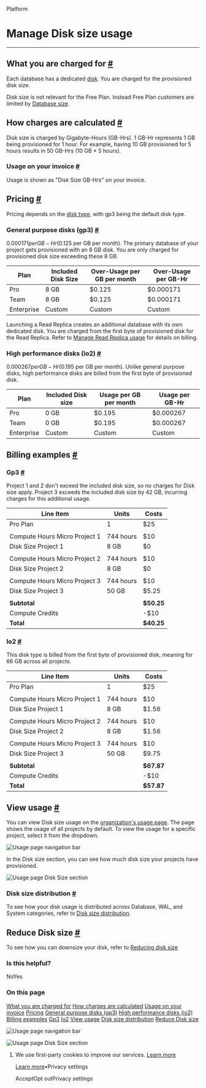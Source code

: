 Platform

# Manage Disk size usage

* * *

## What you are charged for [\#](https://supabase.com/docs/guides/platform/manage-your-usage/disk-size\#what-you-are-charged-for)

Each database has a dedicated [disk](https://supabase.com/docs/guides/platform/compute-and-disk#disk). You are charged for the provisioned disk size.

Disk size is not relevant for the Free Plan. Instead Free Plan customers are limited by [Database size](https://supabase.com/docs/guides/platform/database-size).

## How charges are calculated [\#](https://supabase.com/docs/guides/platform/manage-your-usage/disk-size\#how-charges-are-calculated)

Disk size is charged by Gigabyte-Hours (GB-Hrs). 1 GB-Hr represents 1 GB being provisioned for 1 hour.
For example, having 10 GB provisioned for 5 hours results in 50 GB-Hrs (10 GB × 5 hours).

### Usage on your invoice [\#](https://supabase.com/docs/guides/platform/manage-your-usage/disk-size\#usage-on-your-invoice)

Usage is shown as "Disk Size GB-Hrs" on your invoice.

## Pricing [\#](https://supabase.com/docs/guides/platform/manage-your-usage/disk-size\#pricing)

Pricing depends on the [disk type](https://supabase.com/docs/guides/platform/compute-and-disk#disk-types), with gp3 being the default disk type.

### General purpose disks (gp3) [\#](https://supabase.com/docs/guides/platform/manage-your-usage/disk-size\#general-purpose-disks-gp3)

$0.000171 per GB-Hr ($0.125 per GB per month). The primary database of your project gets provisioned with an 8 GB disk. You are only charged for provisioned disk size exceeding these 8 GB.

| Plan | Included Disk Size | Over-Usage per GB per month | Over-Usage per GB-Hr |
| --- | --- | --- | --- |
| Pro | 8 GB | $0.125 | $0.000171 |
| Team | 8 GB | $0.125 | $0.000171 |
| Enterprise | Custom | Custom | Custom |

Launching a Read Replica creates an additional database with its own dedicated disk. You are charged from the first byte of provisioned disk for the Read Replica. Refer to [Manage Read Replica usage](https://supabase.com/docs/guides/platform/manage-your-usage/read-replicas) for details on billing.

### High performance disks (io2) [\#](https://supabase.com/docs/guides/platform/manage-your-usage/disk-size\#high-performance-disks-io2)

$0.000267 per GB-Hr ($0.195 per GB per month).
Unlike general purpose disks, high performance disks are billed from the first byte of provisioned disk.

| Plan | Included Disk size | Usage per GB per month | Usage per GB-Hr |
| --- | --- | --- | --- |
| Pro | 0 GB | $0.195 | $0.000267 |
| Team | 0 GB | $0.195 | $0.000267 |
| Enterprise | Custom | Custom | Custom |

## Billing examples [\#](https://supabase.com/docs/guides/platform/manage-your-usage/disk-size\#billing-examples)

### Gp3 [\#](https://supabase.com/docs/guides/platform/manage-your-usage/disk-size\#gp3)

Project 1 and 2 don't exceed the included disk size, so no charges for Disk size apply. Project 3 exceeds the included disk size by 42 GB, incurring charges for this additional usage.

| Line Item | Units | Costs |
| --- | --- | --- |
| Pro Plan | 1 | $25 |
|  |  |  |
| Compute Hours Micro Project 1 | 744 hours | $10 |
| Disk Size Project 1 | 8 GB | $0 |
|  |  |  |
| Compute Hours Micro Project 2 | 744 hours | $10 |
| Disk Size Project 2 | 8 GB | $0 |
|  |  |  |
| Compute Hours Micro Project 3 | 744 hours | $10 |
| Disk Size Project 3 | 50 GB | $5.25 |
|  |  |  |
| **Subtotal** |  | **$50.25** |
| Compute Credits |  | -$10 |
| **Total** |  | **$40.25** |

### Io2 [\#](https://supabase.com/docs/guides/platform/manage-your-usage/disk-size\#io2)

This disk type is billed from the first byte of provisioned disk, meaning for 66 GB across all projects.

| Line Item | Units | Costs |
| --- | --- | --- |
| Pro Plan | 1 | $25 |
|  |  |  |
| Compute Hours Micro Project 1 | 744 hours | $10 |
| Disk Size Project 1 | 8 GB | $1.56 |
|  |  |  |
| Compute Hours Micro Project 2 | 744 hours | $10 |
| Disk Size Project 2 | 8 GB | $1.56 |
|  |  |  |
| Compute Hours Micro Project 3 | 744 hours | $10 |
| Disk Size Project 3 | 50 GB | $9.75 |
|  |  |  |
| **Subtotal** |  | **$67.87** |
| Compute Credits |  | -$10 |
| **Total** |  | **$57.87** |

## View usage [\#](https://supabase.com/docs/guides/platform/manage-your-usage/disk-size\#view-usage)

You can view Disk size usage on the [organization's usage page](https://supabase.com/dashboard/org/_/usage). The page shows the usage of all projects by default. To view the usage for a specific project, select it from the dropdown.

![Usage page navigation bar](https://supabase.com/docs/_next/image?url=%2Fdocs%2Fimg%2Fguides%2Fplatform%2Fusage-navbar--light.png&w=3840&q=75&dpl=dpl_9xAnUGkSbk4dufV62sNRezafXykJ)

In the Disk size section, you can see how much disk size your projects have provisioned.

![Usage page Disk Size section](https://supabase.com/docs/_next/image?url=%2Fdocs%2Fimg%2Fguides%2Fplatform%2Fusage-disk-size--light.png&w=3840&q=75&dpl=dpl_9xAnUGkSbk4dufV62sNRezafXykJ)

### Disk size distribution [\#](https://supabase.com/docs/guides/platform/manage-your-usage/disk-size\#disk-size-distribution)

To see how your disk usage is distributed across Database, WAL, and System categories, refer to [Disk size distribution](https://supabase.com/docs/guides/platform/database-size#disk-size-distribution).

## Reduce Disk size [\#](https://supabase.com/docs/guides/platform/manage-your-usage/disk-size\#reduce-disk-size)

To see how you can downsize your disk, refer to [Reducing disk size](https://supabase.com/docs/guides/platform/database-size#reducing-disk-size)

### Is this helpful?

NoYes

### On this page

[What you are charged for](https://supabase.com/docs/guides/platform/manage-your-usage/disk-size#what-you-are-charged-for) [How charges are calculated](https://supabase.com/docs/guides/platform/manage-your-usage/disk-size#how-charges-are-calculated) [Usage on your invoice](https://supabase.com/docs/guides/platform/manage-your-usage/disk-size#usage-on-your-invoice) [Pricing](https://supabase.com/docs/guides/platform/manage-your-usage/disk-size#pricing) [General purpose disks (gp3)](https://supabase.com/docs/guides/platform/manage-your-usage/disk-size#general-purpose-disks-gp3) [High performance disks (io2)](https://supabase.com/docs/guides/platform/manage-your-usage/disk-size#high-performance-disks-io2) [Billing examples](https://supabase.com/docs/guides/platform/manage-your-usage/disk-size#billing-examples) [Gp3](https://supabase.com/docs/guides/platform/manage-your-usage/disk-size#gp3) [Io2](https://supabase.com/docs/guides/platform/manage-your-usage/disk-size#io2) [View usage](https://supabase.com/docs/guides/platform/manage-your-usage/disk-size#view-usage) [Disk size distribution](https://supabase.com/docs/guides/platform/manage-your-usage/disk-size#disk-size-distribution) [Reduce Disk size](https://supabase.com/docs/guides/platform/manage-your-usage/disk-size#reduce-disk-size)

![Usage page navigation bar](https://supabase.com/docs/_next/image?url=%2Fdocs%2Fimg%2Fguides%2Fplatform%2Fusage-navbar--light.png&w=3840&q=75&dpl=dpl_9xAnUGkSbk4dufV62sNRezafXykJ)

![Usage page Disk Size section](https://supabase.com/docs/_next/image?url=%2Fdocs%2Fimg%2Fguides%2Fplatform%2Fusage-disk-size--light.png&w=3840&q=75&dpl=dpl_9xAnUGkSbk4dufV62sNRezafXykJ)

1. We use first-party cookies to improve our services. [Learn more](https://supabase.com/privacy#8-cookies-and-similar-technologies-used-on-our-european-services)



   [Learn more](https://supabase.com/privacy#8-cookies-and-similar-technologies-used-on-our-european-services)•Privacy settings





   AcceptOpt outPrivacy settings